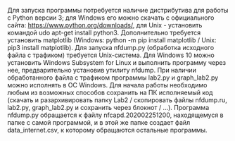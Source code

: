 Для запуска программы потребуется наличие дистрибутива для работы с Python версии 3; для Windows его можно скачать с официального сайта: https://www.python.org/downloads/, для Unix - установить командой udo apt-get install python3.
Дополнительно требуется установить matplotlib (Windows: python -m pip install matplotlib / Unix: pip3 install matplotlib). Для запуска nfdump.py (обработка исходного файла с трафиком) требуется Unix-система. Для Windows 10 можно установить Windows Subsystem for Linux и выполнить программу через нее, предварительно установив утилиту nfdump. При наличии обработанного файла с трафиком программы lab2.py и graph_lab2.py можно исполнять в ОС Windows.
Для начала работы необходимо любым из возможных способов сохранить на ПК исполняемый код (скачать и разархивировать папку Lab2 / скопировать файлы nfdump.ru, lab2.py, graph_lab2.py и сохранить через блокнот / ...). Программа nfdump.py обращается к файлу nfcapd.202002251200, находящемуся в папке с самой программой, и в этой же папке создает файл data_internet.csv, к которому обращаются остальные программы.
